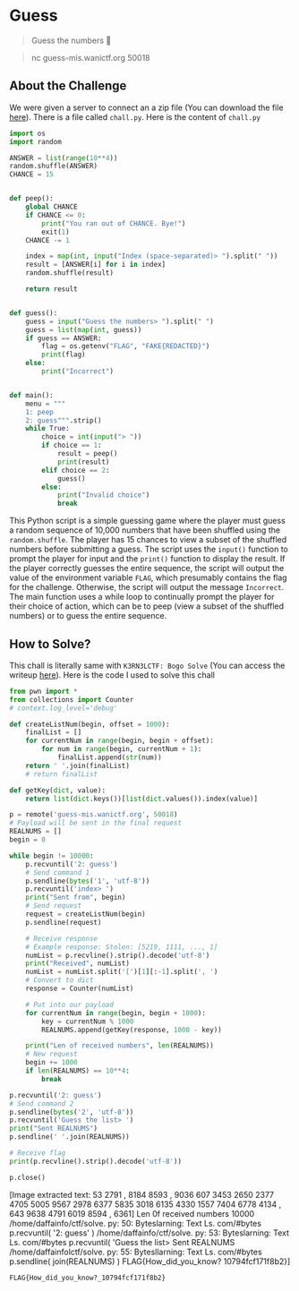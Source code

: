 # Guess
> Guess the numbers 🤔

> nc guess-mis.wanictf.org 50018

## About the Challenge
We were given a server to connect an a zip file (You can download the file [here](mis-guess.zip)). There is a file called `chall.py`. Here is the content of `chall.py`

```python
import os
import random

ANSWER = list(range(10**4))
random.shuffle(ANSWER)
CHANCE = 15


def peep():
    global CHANCE
    if CHANCE <= 0:
        print("You ran out of CHANCE. Bye!")
        exit(1)
    CHANCE -= 1

    index = map(int, input("Index (space-separated)> ").split(" "))
    result = [ANSWER[i] for i in index]
    random.shuffle(result)

    return result


def guess():
    guess = input("Guess the numbers> ").split(" ")
    guess = list(map(int, guess))
    if guess == ANSWER:
        flag = os.getenv("FLAG", "FAKE{REDACTED}")
        print(flag)
    else:
        print("Incorrect")


def main():
    menu = """
    1: peep
    2: guess""".strip()
    while True:
        choice = int(input("> "))
        if choice == 1:
            result = peep()
            print(result)
        elif choice == 2:
            guess()
        else:
            print("Invalid choice")
            break
```

This Python script is a simple guessing game where the player must guess a random sequence of 10,000 numbers that have been shuffled using the `random.shuffle`. The player has 15 chances to view a subset of the shuffled numbers before submitting a guess. The script uses the `input()` function to prompt the player for input and the `print()` function to display the result. If the player correctly guesses the entire sequence, the script will output the value of the environment variable `FLAG`, which presumably contains the flag for the challenge. Otherwise, the script will output the message `Incorrect`. The main function uses a while loop to continually prompt the player for their choice of action, which can be to peep (view a subset of the shuffled numbers) or to guess the entire sequence.

## How to Solve?
This chall is literally same with `K3RN3LCTF: Bogo Solve` (You can access the writeup [here](https://ctftime.org/writeup/31333)). Here is the code I used to solve this chall

```python
from pwn import *
from collections import Counter
# context.log_level='debug'

def createListNum(begin, offset = 1000):
    finalList = []
    for currentNum in range(begin, begin + offset):
        for num in range(begin, currentNum + 1):
            finalList.append(str(num))
    return ' '.join(finalList)
    # return finalList

def getKey(dict, value):
    return list(dict.keys())[list(dict.values()).index(value)]

p = remote('guess-mis.wanictf.org', 50018)
# Payload will be sent in the final request
REALNUMS = []
begin = 0

while begin != 10000:
    p.recvuntil('2: guess')
    # Send command 1
    p.sendline(bytes('1', 'utf-8'))
    p.recvuntil('index> ')
    print("Sent from", begin)
    # Send request
    request = createListNum(begin)
    p.sendline(request)

    # Receive response
    # Example response: Stolen: [5219, 1111, ..., 1]
    numList = p.recvline().strip().decode('utf-8')
    print("Received", numList)
    numList = numList.split('[')[1][:-1].split(', ')
    # Convert to dict
    response = Counter(numList)

    # Put into our payload
    for currentNum in range(begin, begin + 1000):
        key = currentNum % 1000
        REALNUMS.append(getKey(response, 1000 - key))

    print("Len of received numbers", len(REALNUMS))
    # New request
    begin += 1000
    if len(REALNUMS) == 10**4:
        break

p.recvuntil('2: guess')
# Send command 2
p.sendline(bytes('2', 'utf-8'))
p.recvuntil('Guess the list> ')
print("Sent REALNUMS")
p.sendline(' '.join(REALNUMS))

# Receive flag
print(p.recvline().strip().decode('utf-8'))

p.close()
```


[Image extracted text: 53
2791 ,
8184
8593 ,
9036
607
3453
2650
2377
4705
5005
9567
2978
6377
5835
3018
6135
4330
1557
7404
6778
4134 ,
643
9638
4791
6019
8594 ,
6361]
Len
0f received
numbers
10000
/home/daffainfo/ctf/solve. py: 50:
Byteslarning:
Text
Ls. com/#bytes
p.recvuntil( '2:
guess' )
/home/daffainfo/ctf/solve. py: 53:
Byteslarning:
Text
Ls. com/#bytes
p.recvuntil( 'Guess
the
list>
Sent REALNUMS
/home/daffainfolctf/solve. py: 55:
Bytesllarning:
Text
Ls. com/#bytes
p.sendline(
join(REALNUMS) )
FLAG{How_did_you_know?
10794fcf171f8b2}]


```
FLAG{How_did_you_know?_10794fcf171f8b2}
```
